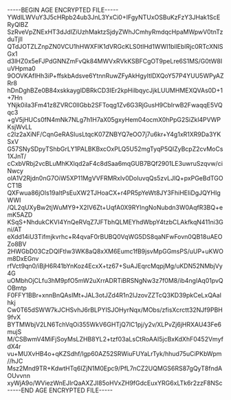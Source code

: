 -----BEGIN AGE ENCRYPTED FILE-----
YWdlLWVuY3J5cHRpb24ub3JnL3YxCi0+IFgyNTUxOSBuKzFzY3JHak1ScERyQlBZ
SzRveVpZNExHT3dJdlZiUzhMaktzSjdyZWhJCmhyRmdqcHpaMWpwV0tnTzduTjlI
QTdJOTZLZnpZN0VCU1hHWXFlK1dVRGcKLS0tIHd1WWI1bllEblRjc0RTcXNlSGx1
d3lHZ0x5eFJPdGNNZmFvQk84MWVxRVkKSBFCgOT9peLre6S1MS/G0tW8IuVHpma0
9OOVKAfIHh3iP+ffskbAdsve6YtnnRuwZFyAkHgyItlDXQoY57P4YUU5WPyAZRr8
hDnDghBZe0B84xskkaygIDBRkCD3IEr2kpHilbqycJjkLUUMHMEXQVAs0D+1+7Hn
YNjk0iIa3Fm41z8ZVRC0llGbb2SFToqg1Zv6G3RjGusH9CbIrwB2FwaqqE5VQqc3
+gV5jHUCs0fN4mNk7NLg7h1H7aX05gxyHem04ocmX0hPpG2SiZkl4PVWPKsjWvLL
c2Iz2aXiNF/CqnGeRASIusLtqcK07ZNBYQ7eOO7j7u6kr+Y4g1xR1XR9Da3YKSxV
G57SNySDpyTShbGrLY1PALBKBxcOxPLQ5U52mgTyqP5QIZyBcpZ2cvMoCs1XJnT/
cCxbVRbj2vcBLuMhKXlqd2aF4c8dSaa6mqGUB7BQf2901LE3uwruSzqvw/ciNwcy
olA1V2Rjdn0nG7OiW5XP11MgVVFRMRxIv0DoIuvqQs5zvLJlQ+pxPGeBdTGOCT1B
QXFwua86jOls19altPsEuXW2TJHoaCX+r4PR5pYeWt8JY3FhiHEIiDgJQYHIgWWI
/QL2qUXyBw2tjWuMY9+X2IV6Zt+UqfA0X9RYIngNoNubdn3W0AqfR3BQ+emK5AZD
KSqS+NhdukCKVI4YnQeRVqZ7JFTbhQLMEYhdWbpY4tzbCLAkfkqN411ni3Gni/AT
eXdd14iU3Tifmjkvrhc+R4qvaF0rBUBQ0VqWG5DS8qaNFwFovn0QB18uAEOZo8BV
2HWGbD03CzDQlFtIw3WK8aQ8xXM6Eumc1fB9jsvMpGGmsPS/uUP+uKWOm8DxEGnv
rfVct9qn0/iBjH6R41bYnKoz4EcxX+tz67+SuAJEqrcMqpjMg/uKDN52NMbjVy4G
uOMbhOjCLfu3hM9pfO5mW2uXrrADRTiBRSNgNw3z7f0M8/ib4ngIAq01pvQOBmtp
F0FFY1BBr+xnnBnQAsIMt+JAL3otJZd4R1n2lJzovZZTcQ3KD39pkCeLxQAalhkj
Cw0T65dSWW7kJCHSvhJ6rBLPYISJOHyrNqx/MObs/zfisXcrctt32NJf9PBH9fvX
BYTMWbjV2LN6TchVqOi355WkV6GHTjQ7lC1pj/y2v/XLPvZj6jHRXAU43Fe6mujS
M/CSBwmV4MiFjSoyMsLZHB8YL2+tzf03aLsCtRoAAI5jcBxKdXhF0452VmyfdX4r
vu+MUXvHB4o+qKZSdhf/lgp60AZ52SRWiuFUYaLrTyk/hhud75uCiPKbWpm//hJC
Msz2Mnd9TR+KdwtHTq6IZjN1M0Epc9/PfL7nCZ2UQMGS6RS87gQyT8fndAOUvvnn
xyWjA9o/WViezWnEJIrQaAXZJI85oHVxZH9fGdcEuxYRG6xLTk6r2zzF8NSc
-----END AGE ENCRYPTED FILE-----
